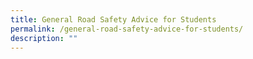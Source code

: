 ```yaml
---
title: General Road Safety Advice for Students
permalink: /general-road-safety-advice-for-students/
description: ""
---
```

